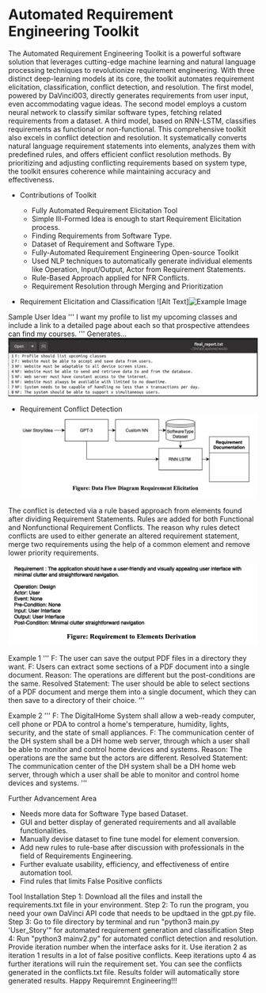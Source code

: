 # Automated Requirement Engineering Toolkit

The Automated Requirement Engineering Toolkit is a powerful software solution that leverages cutting-edge machine learning and natural language processing techniques to revolutionize requirement engineering. With three distinct deep-learning models at its core, the toolkit automates requirement elicitation, classification, conflict detection, and resolution. The first model, powered by DaVinci003, directly generates requirements from user input, even accommodating vague ideas. The second model employs a custom neural network to classify similar software types, fetching related requirements from a dataset. A third model, based on RNN-LSTM, classifies requirements as functional or non-functional. This comprehensive toolkit also excels in conflict detection and resolution. It systematically converts natural language requirement statements into elements, analyzes them with predefined rules, and offers efficient conflict resolution methods. By prioritizing and adjusting conflicting requirements based on system type, the toolkit ensures coherence while maintaining accuracy and effectiveness.

* Contributions of Toolkit
  * Fully Automated Requirement Elicitation Tool
  * Simple Ill-Formed Idea is enough to start Requirement Elicitation process.
  * Finding Requirements from Software Type.
  * Dataset of Requirement and Software Type.
  * Fully-Automated Requirement Engineering Open-source Toolkit
  * Used NLP techniques to automatically generate individual elements like Operation, Input/Output, Actor from Requirement Statements.
  * Rule-Based Approach applied for NFR Conflicts.
  * Requirement Resolution through Merging and Prioritization

* Requirement Elicitation and Classification
![Alt Text]<img src="images/example.png" alt="Example Image" width="300" height="200">


Sample User Idea
'''
I want my profile to list my upcoming classes and include a link to a detailed page about each so that prospective attendees can find my courses.
'''
Generates...
![Alt Text](images/pic1.png)

* Requirement Conflict Detection
![Alt Text](images/pic3.png)

The conflict is detected via a rule based approach from elements found after dividing Requirement Statements. Rules are added for both Functional and Nonfunctional Requirement Conflicts. The reason why rules detect conflicts are used to either generate an altered requirement statement, merge two requirements using the help of a common element and remove lower priority requirements.

![Alt Text](images/pic4.png)

Example 1
'''
F: The user can save the output PDF files in a directory they want.
F: Users can extract some sections of a PDF document into a single document.
Reason: The operations are different but the post-conditions are the same.
Resolved Statement: The user should be able to select sections of a PDF document and merge them into a single document, which they can then save to a directory of their choice.
'''

Example 2
'''
F: The DigitalHome System shall allow a web-ready computer, cell phone or PDA to control a home's temperature, humidity, lights, security, and the state of small appliances.
F: The communication center of the DH system shall be a DH home web server, through which a user shall be able to monitor and control home devices and systems.
Reason: The operations are the same but the actors are different.
Resolved Statement: The communication center of the DH system shall be a DH home web server, through which a user shall be able to monitor and control home devices and systems.
'''

Further Advancement Area
- Needs more data for Software Type based Dataset.
- GUI and better display of generated requirements and all available functionalities.
- Manually devise dataset to fine tune model for element conversion.
- Add new rules to rule-base after discussion with professionals in the field of Requirements Engineering.
- Further evaluate usability, efficiency, and effectiveness of entire automation tool.
- Find rules that limits False Positive conflicts

Tool Installation
Step 1: Download all the files and install the requirements.txt file in your environment.
Step 2: To run the program, you need your own DaVinci API code that needs to be updtaed in the gpt.py file.
Step 3: Go to file directory by terminal and run "python3 main.py 'User_Story'" for automated requirement generation and classification
Step 4: Run "python3 mainv2.py" for automated conflict detection and resolution. Provide iteration number when the interface asks for it. Use iteration 2 as iteration 1 results in a lot of false positive conflicts. Keep iterations upto 4 as further iterations will ruin the requirement set.
You can see the conflicts generated in the conflicts.txt file. 
Results folder will automatically store generated results.
Happy Requiremnt Engineering!!!
